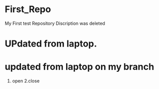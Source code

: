 # First_Repo
My First test Repository
Discription was deleted

# UPdated from laptop.

# updated from laptop on my branch
1. open 
2.close

